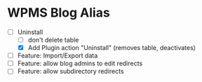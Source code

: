 WPMS Blog Alias
===============
 - [ ] Uninstall
	 - [ ] don't delete table
	 - [x] Add Plugin action "Uninstall" (removes table, deactivates)
 - [ ] Feature: Import/Export data
 - [ ] Feature: allow blog admins to edit redirects
 - [ ] Feature: allow subdirectory redirects
